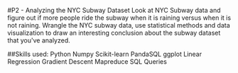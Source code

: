 #P2 - Analyzing the NYC Subway Dataset
Look at NYC Subway data and figure out if more people ride the subway when it is raining versus when it is not raining.
Wrangle the NYC subway data, use statistical methods and data visualization to draw an interesting conclusion about the subway dataset that you've analyzed.

##Skills used:
Python 
Numpy 
Scikit-learn 
PandaSQL 
ggplot 
Linear Regression 
Gradient Descent 
Mapreduce 
SQL Queries